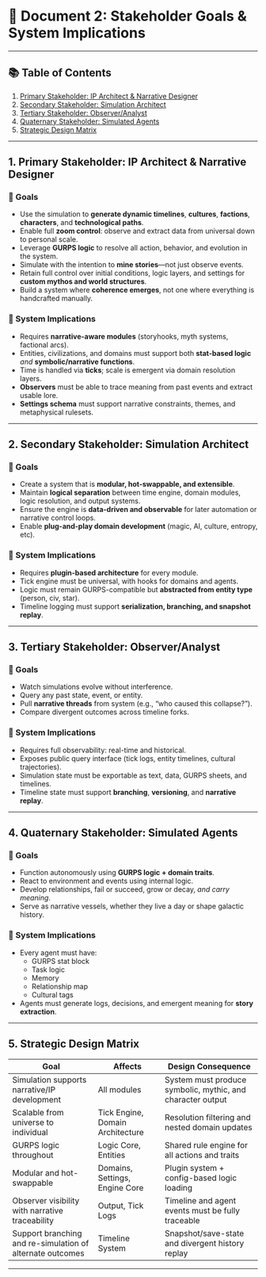 # 📄 Document 2: Stakeholder Goals & System Implications

---

## 📚 Table of Contents

1. [Primary Stakeholder: IP Architect & Narrative Designer](#1-primary-stakeholder-ip-architect--narrative-designer)
2. [Secondary Stakeholder: Simulation Architect](#2-secondary-stakeholder-simulation-architect)
3. [Tertiary Stakeholder: Observer/Analyst](#3-tertiary-stakeholder-observeranalyst)
4. [Quaternary Stakeholder: Simulated Agents](#4-quaternary-stakeholder-simulated-agents)
5. [Strategic Design Matrix](#5-strategic-design-matrix)

---

## 1. Primary Stakeholder: IP Architect & Narrative Designer

### 🎯 Goals

- Use the simulation to **generate dynamic timelines**, **cultures**, **factions**, **characters**, and **technological paths**.
- Enable full **zoom control**: observe and extract data from universal down to personal scale.
- Leverage **GURPS logic** to resolve all action, behavior, and evolution in the system.
- Simulate with the intention to **mine stories**—not just observe events.
- Retain full control over initial conditions, logic layers, and settings for **custom mythos and world structures**.
- Build a system where **coherence emerges**, not one where everything is handcrafted manually.

### 🧠 System Implications

- Requires **narrative-aware modules** (storyhooks, myth systems, factional arcs).
- Entities, civilizations, and domains must support both **stat-based logic** _and_ **symbolic/narrative functions**.
- Time is handled via **ticks**; scale is emergent via domain resolution layers.
- **Observers** must be able to trace meaning from past events and extract usable lore.
- **Settings schema** must support narrative constraints, themes, and metaphysical rulesets.

---

## 2. Secondary Stakeholder: Simulation Architect

### 🎯 Goals

- Create a system that is **modular, hot-swappable, and extensible**.
- Maintain **logical separation** between time engine, domain modules, logic resolution, and output systems.
- Ensure the engine is **data-driven and observable** for later automation or narrative control loops.
- Enable **plug-and-play domain development** (magic, AI, culture, entropy, etc).

### 🧠 System Implications

- Requires **plugin-based architecture** for every module.
- Tick engine must be universal, with hooks for domains and agents.
- Logic must remain GURPS-compatible but **abstracted from entity type** (person, civ, star).
- Timeline logging must support **serialization, branching, and snapshot replay**.

---

## 3. Tertiary Stakeholder: Observer/Analyst

### 🎯 Goals

- Watch simulations evolve without interference.
- Query any past state, event, or entity.
- Pull **narrative threads** from system (e.g., “who caused this collapse?”).
- Compare divergent outcomes across timeline forks.

### 🧠 System Implications

- Requires full observability: real-time and historical.
- Exposes public query interface (tick logs, entity timelines, cultural trajectories).
- Simulation state must be exportable as text, data, GURPS sheets, and timelines.
- Timeline state must support **branching**, **versioning**, and **narrative replay**.

---

## 4. Quaternary Stakeholder: Simulated Agents

### 🎯 Goals

- Function autonomously using **GURPS logic + domain traits**.
- React to environment and events using internal logic.
- Develop relationships, fail or succeed, grow or decay, _and carry meaning_.
- Serve as narrative vessels, whether they live a day or shape galactic history.

### 🧠 System Implications

- Every agent must have:
  - GURPS stat block
  - Task logic
  - Memory
  - Relationship map
  - Cultural tags
- Agents must generate logs, decisions, and emergent meaning for **story extraction**.

---

## 5. Strategic Design Matrix

| Goal                                                      | Affects                          | Design Consequence                                         |
| --------------------------------------------------------- | -------------------------------- | ---------------------------------------------------------- |
| Simulation supports narrative/IP development              | All modules                      | System must produce symbolic, mythic, and character output |
| Scalable from universe to individual                      | Tick Engine, Domain Architecture | Resolution filtering and nested domain updates             |
| GURPS logic throughout                                    | Logic Core, Entities             | Shared rule engine for all actions and traits              |
| Modular and hot-swappable                                 | Domains, Settings, Engine Core   | Plugin system + config-based logic loading                 |
| Observer visibility with narrative traceability           | Output, Tick Logs                | Timeline and agent events must be fully traceable          |
| Support branching and re-simulation of alternate outcomes | Timeline System                  | Snapshot/save-state and divergent history replay           |

---
